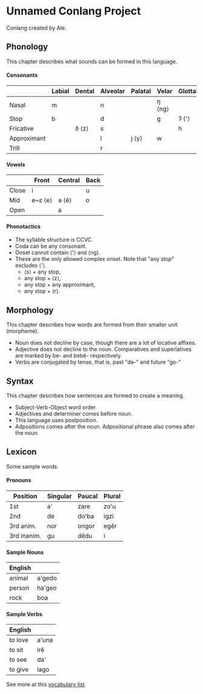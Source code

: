# Unnamed Conlang Project
Conlang created by Ale.

## Phonology
This chapter describes what sounds can be formed in this language.

#### Consonants

|             | Labial | Dental | Alveolar | Palatal | Velar  | Glottal |
|-------------|--------|--------|----------|---------|--------|---------|
| Nasal       | m      |        | n        |         | ŋ ⟨ng⟩ |         |
| Stop        | b      |        | d        |         | g      | ʔ ⟨'⟩   |
| Fricative   |        | ð ⟨z⟩  | s        |         |        | h       |
| Approximant |        |        | l        | j ⟨y⟩   | w      |         |
| Trill       |        |        | r        |         |        |         |

#### Vowels

|       | Front   | Central | Back |
|-------|---------|---------|------|
| Close | i       |         | u    |
| Mid   | e~ɛ ⟨e⟩ | ə ⟨ê⟩   | o    |
| Open  |         | a       |      |

#### Phonotactics
- The syllable structure is CCVC.
- Coda can be any consonant.
- Onset cannot contain ⟨'⟩ and ⟨ng⟩.
- These are the only allowed complex onset. Note that "any stop" excludes ⟨'⟩.
    - ⟨s⟩ + any stop,
    - any stop + ⟨z⟩,
    - any stop + any approximant,
    - any stop + ⟨r⟩.

## Morphology

This chapter describes how words are formed from their smaller unit (morpheme).
- Noun does not decline by case, though there are a lot of locative affixes.
- Adjective does not decline to the noun. Comparatives and superlatives are marked by be- and bebê- respectively.
- Verbs are conjugated by tense, that is, past "da-" and future "go-"

## Syntax

This chapter describes how sentences are formed to create a meaning.

- Subject-Verb-Object word order
- Adjectives and determiner comes before noun.
- This language uses postposition.
- Adpositions comes after the noun. Adpositional phrase also comes after the noun.

## Lexicon
Some sample words.

#### Pronouns
| Position    | Singular | Paucal | Plural |
|-------------|----------|--------|--------|
| 1st         | a'       | zare   | zo'u   |
| 2nd         | de       | do'ba  | igzi   |
| 3rd anim.   | nor      | ongor  | egêr   |
| 3rd inanim. | gu       | dêdu   | i  |


#### Sample Nouns
| English |        |
|---------|--------|
| animal  | a'gedo |
| person  | ha'geo |
| rock    | boa    |

#### Sample Verbs
| English |       |
|---------|-------|
| to love | a'una |
| to sit  | irê   |
| to see  | da'   |
| to give | lago  |

See more at this [vocabulary list](vocabulary.md).